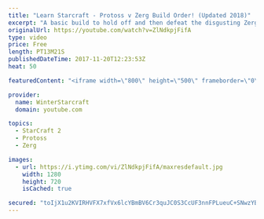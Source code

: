 ```yaml
---
title: "Learn Starcraft - Protoss v Zerg Build Order! (Updated 2018)"
excerpt: "A basic build to hold off and then defeat the disgusting Zerg! Meant for lower level players who have little direction, not for high level players looking for the dankest meta :) -- Watch live at https://www.twitch.tv/wintergaming"
originalUrl: https://youtube.com/watch?v=ZlNdkpjFifA
type: video
price: Free
length: PT13M21S
publishedDateTime: 2017-11-20T12:23:53Z
heat: 50

featuredContent: "<iframe width=\"800\" height=\"500\" frameborder=\"0\" src=\"https://www.youtube.com/embed/ZlNdkpjFifA\" allow=\"accelerometer; autoplay; encrypted-media; gyroscope; picture-in-picture\" allowfullscreen></iframe>"

provider:
  name: WinterStarcraft
  domain: youtube.com

topics:
  - StarCraft 2
  - Protoss
  - Zerg

images:
  - url: https://i.ytimg.com/vi/ZlNdkpjFifA/maxresdefault.jpg
    width: 1280
    height: 720
    isCached: true

secured: "toIjX1u2KVIRHVFX7xfVx6lcYBmBV6Cr3quJC0S3CcUF3nnFPLueuC+SNwzYBjbbXuLbvvP5IISSskln7RjqLerwwF4OToQNPxZvDNOUl6MRdG4li5v+qumywV9SwRna4IXNjx4JccuCCT4rjgv0CYcmxScVmQ8fXzbmgvph/dHjs+4yLqO2dE2RQGESFUgNTWlQzc1jqzVoY7bI2/Z04fQpD87bmYuLy9gT6dLp6VUPxd3pa9IhHjjvTg5D7wpdjIVj412ZPeuKO0XFJoOBktNeby/Vai1LJHgTAQscGcaJWK7tYADQtcdpEZ1/wl4VTTJD6g2QFI6JfTHf1zqcA+lo/YccUcDUDggqbO8qlvnbLJTQ6pvq/4Gz9mWXcR2yFR/YZSnkssk5nrEEwMIzf8lIqwvggTuozDqNMI/1wFY=;uGUnDE9T7uNfArvDeXe5wA=="
---
```


